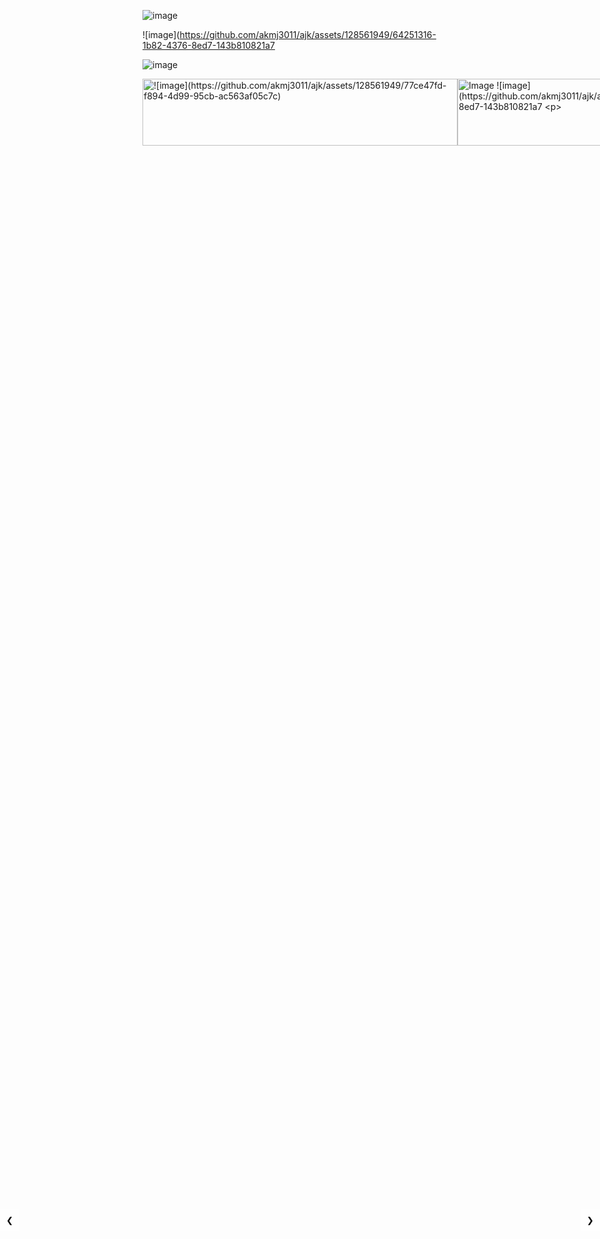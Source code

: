 ![image](https://github.com/akmj3011/ajk/assets/128561949/77ce47fd-f894-4d99-95cb-ac563af05c7c)


![image](https://github.com/akmj3011/ajk/assets/128561949/64251316-1b82-4376-8ed7-143b810821a7


![image](https://github.com/akmj3011/ajk/assets/128561949/8a144861-ff12-4a99-94cc-4b93ff6f39fa)



<!DOCTYPE html>
<html lang="en">
<head>
<meta charset="UTF-8">
<meta name="viewport" content="width=device-width, initial-scale=1.0">
<title>Image Slider</title>
<style>


  .slider-container {


    position: relative;
    width: 100%;
    max-width: 600px;
    margin: 0 auto;
    overflow: hidden;
  }
  .slides {
    display: flex;
    transition: transform 0.5s ease;
  }
  .slide {
    min-width: 100%;
    overflow: hidden;
  }
  .slide img {
    width: 100%;
    height: auto;
  }
  .arrow {
    position: absolute;
    top: 50%;
    transform: translateY(-50%);
    cursor: pointer;
    padding: 10px;
    background-color: rgba(255, 255, 255, 0.5);
    border: none;
    outline: none;
  }
  .prev {
    left: 0;
  }
  .next {
    right: 0;
  }
</style>
</head>
<body>

<div class="slider-container">
  <div class="slides">
    <div class="slide">
      <img src="image1.jpg" alt="![image](https://github.com/akmj3011/ajk/assets/128561949/77ce47fd-f894-4d99-95cb-ac563af05c7c)
">
    </div>
    <div class="slide">
      <img src="image2.jpg" alt="Image ![image](https://github.com/akmj3011/ajk/assets/128561949/64251316-1b82-4376-8ed7-143b810821a7

">
    </div>
    <div class="slide">
      <img src="image3.jpg" alt="Image (https://github.com/akmj3011/ajk/assets/128561949/8a144861-ff12-4a99-94cc-4b93ff6f39fa)
">
    </div>
    <!-- Add more slides as needed -->
  </div>
  
  <button class="arrow prev" onclick="prevSlide()">&#10094;</button>
  <button class="arrow next" onclick="nextSlide()">&#10095;</button>
</div>

<script>
  let slideIndex = 0;
  const slides = document.querySelectorAll('.slide');
  
  function showSlides() {
    slides.forEach(slide => slide.style.display = 'none');
    slideIndex++;
    if (slideIndex > slides.length) {slideIndex = 1}
    slides[slideIndex - 1].style.display = 'block';
    setTimeout(showSlides, 2000); // Change image every 2 seconds
  }
  
  function nextSlide() {
    slideIndex++;
    if (slideIndex > slides.length) {slideIndex = 1}
    showSlides();
  }
  
  function prevSlide() {
    slideIndex--;
    if (slideIndex < 1) {slideIndex = slides.length}
    showSlides();
  }
  
  showSlides();
</script>

</body>
</html>
